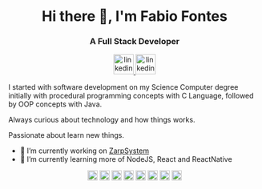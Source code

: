 <h1 align="center">Hi there 👋, I'm Fabio Fontes</h1>
<h3 align="center">A Full Stack Developer</h3>

<p align="center">
  <a href="https://www.linkedin.com/in/fabio-fontes-b00a23174/" target="_blank">
     <img src="https://devicon.dev/devicon.git/icons/linkedin/linkedin-original.svg" alt="linkedin" width="40" height="40"/>
  </a>
   <a href="https://twitter.com/fabiofontesx_" target="_blank">
     <img src="https://devicon.dev/devicon.git/icons/twitter/twitter-original.svg" alt="linkedin" width="40" height="40"/>
  </a>
</p>  

<p>I started with software development on my Science Computer degree initially with  procedural programming concepts with C Language, followed by  OOP concepts with Java.</p>
<p>Always curious about technology and how things works.</p>
<p>Passionate about learn new things.</p>

- 🔭 I’m currently working on [ZarpSystem](http://www.zarpsystem.com.br/)
- 🌱 I’m currently learning more of NodeJS, React and ReactNative

<p align="center">
            <img src="https://devicons.github.io/devicon/devicon.git/icons/javascript/javascript-original.svg" alt="javascript" width="20" height="20"/>
            <img src="https://devicon.dev/devicon.git/icons/java/java-original-wordmark.svg" alt="python" width="20" height="20"/>
            <img src="https://devicon.dev/devicon.git/icons/python/python-original.svg" alt="java" width="20" height="20"/>
            <img src="https://devicon.dev/devicon.git/icons/c/c-original.svg" alt="C" width="20" height="20"/>
            <img src="https://devicons.github.io/devicon/devicon.git/icons/react/react-original-wordmark.svg" alt="react" width="20" height="20"/>
            <img src="https://devicon.dev/devicon.git/icons/nodejs/nodejs-plain.svg" alt="nodeJS" width="20" height="20"/>
            <img src="https://devicon.dev/devicon.git/icons/oracle/oracle-original.svg" alt="oracle" width="20" height="20"/>
            <img src="https://devicon.dev/devicon.git/icons/mongodb/mongodb-original-wordmark.svg" alt="mongo" width="20" height="20"/>
</p>


<!--
**fabiofontesx/fabiofontesx** is a ✨ _special_ ✨ repository because its `README.md` (this file) appears on your GitHub profile.

Here are some ideas to get you started:

- 🔭 I’m currently working on ...
- 🌱 I’m currently learning ...
- 👯 I’m looking to collaborate on ...
- 🤔 I’m looking for help with ...
- 💬 Ask me about ...
- 📫 How to reach me: ...
- 😄 Pronouns: ...

-->
